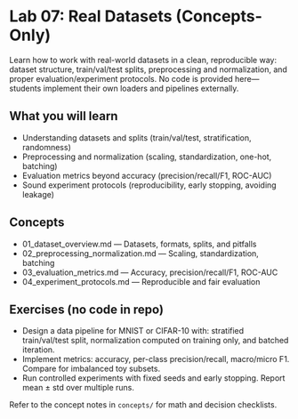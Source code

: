 # Lab 07: Real Datasets (Concepts-Only)

Learn how to work with real-world datasets in a clean, reproducible way: dataset structure, train/val/test splits, preprocessing and normalization, and proper evaluation/experiment protocols. No code is provided here—students implement their own loaders and pipelines externally.

## What you will learn
- Understanding datasets and splits (train/val/test, stratification, randomness)
- Preprocessing and normalization (scaling, standardization, one-hot, batching)
- Evaluation metrics beyond accuracy (precision/recall/F1, ROC-AUC)
- Sound experiment protocols (reproducibility, early stopping, avoiding leakage)

## Concepts
- 01_dataset_overview.md — Datasets, formats, splits, and pitfalls
- 02_preprocessing_normalization.md — Scaling, standardization, batching
- 03_evaluation_metrics.md — Accuracy, precision/recall/F1, ROC-AUC
- 04_experiment_protocols.md — Reproducible and fair evaluation

## Exercises (no code in repo)
- Design a data pipeline for MNIST or CIFAR-10 with: stratified train/val/test split, normalization computed on training only, and batched iteration.
- Implement metrics: accuracy, per-class precision/recall, macro/micro F1. Compare for imbalanced toy subsets.
- Run controlled experiments with fixed seeds and early stopping. Report mean ± std over multiple runs.

Refer to the concept notes in `concepts/` for math and decision checklists.
